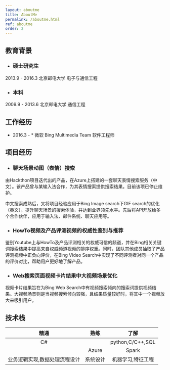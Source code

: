 ```yaml
---
layout: aboutme
title: AboutMe
permalink: /aboutme.html
ref: aboutme
order: 2
---
```


## 教育背景

- ### 硕士研究生
2013.9 - 2016.3  北京邮电大学  电子与通信工程
- ### 本科
2009.9 - 2013.6  北京邮电大学  通信工程

## 工作经历

- 2016.3 - *  微软  Bing Multimedia Team  软件工程师

## 项目经历

- ### 聊天场景动图（表情）搜索

由Hackthon项目迭代出的产品，在Azure上搭建的一套聊天表情搜索服务（中文）。该产品曾与某输入法合作，为其表情搜索提供搜索结果。目前该项已停止维护。

中文搜索成熟后，又将项目经验应用于Bing Image search下GIF search的优化（英文），提升聊天场景的搜索体验，并达到业界领先水平。先后将API开放给多个合作伙伴，应用于输入法、邮件系统、聊天应用等。

- ### HowTo视频及产品评测视频的权威性鉴别与推荐

鉴别Youtube上与HowTo及产品评测相关的权威可信的频道，并在Bing相关关键词搜索结果中提高来自权威频道视频的排序权重。同时，团队其他成员抽取了产品评测视频中正负向评价，在Bing Video Search中实现了不同评测者对同一个产品的评价对比，帮助用户更好地了解产品。

- ### Web搜索页面视频卡片结果中大视频场景优化

视频卡片结果旨在为Bing Web Search中有视频搜索倾向的搜索词提供视频结果。大视频场景则是当视频搜索倾向较强，且结果质量较好时，将其中一个视频放大来吸引用户。

## 技术栈

| 精通 | 熟练 | 了解 |
| :----: | :----: | :----: |
| C#   |      | python,C/C++,SQL |
|      | Azure | Spark |
| 业务逻辑实现,数据处理流程设计 | 系统设计 | 机器学习,特征工程 |

